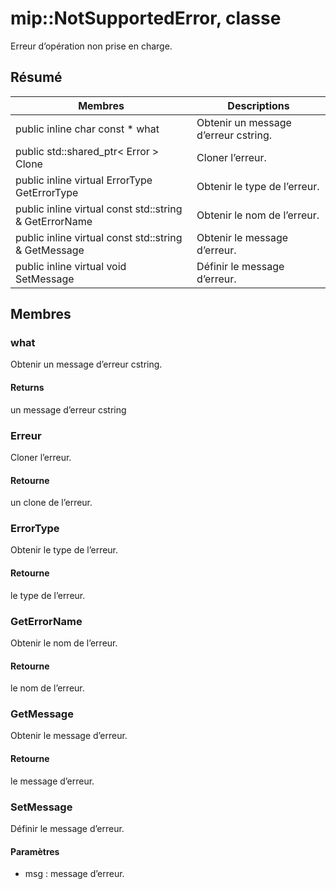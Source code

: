 # <a name="class-mipnotsupportederror"></a>mip::NotSupportedError, classe 
Erreur d’opération non prise en charge.
## <a name="summary"></a>Résumé
 Membres                        | Descriptions                                
--------------------------------|---------------------------------------------
public inline char const  * what | Obtenir un message d’erreur cstring.
public std::shared_ptr< Error > Clone | Cloner l’erreur.
public inline virtual ErrorType GetErrorType | Obtenir le type de l’erreur.
public inline virtual const std::string & GetErrorName | Obtenir le nom de l’erreur.
public inline virtual const std::string & GetMessage | Obtenir le message d’erreur.
public inline virtual void SetMessage | Définir le message d’erreur.
## <a name="members"></a>Membres
### <a name="what"></a>what
Obtenir un message d’erreur cstring.
#### <a name="returns"></a>Returns
un message d’erreur cstring
### <a name="error"></a>Erreur
Cloner l’erreur.
#### <a name="returns"></a>Retourne
un clone de l’erreur.
### <a name="errortype"></a>ErrorType
Obtenir le type de l’erreur.
#### <a name="returns"></a>Retourne
le type de l’erreur.
### <a name="geterrorname"></a>GetErrorName
Obtenir le nom de l’erreur.
#### <a name="returns"></a>Retourne
le nom de l’erreur.
### <a name="getmessage"></a>GetMessage
Obtenir le message d’erreur.
#### <a name="returns"></a>Retourne
le message d’erreur.
### <a name="setmessage"></a>SetMessage
Définir le message d’erreur.
#### <a name="parameters"></a>Paramètres
* msg : message d’erreur.